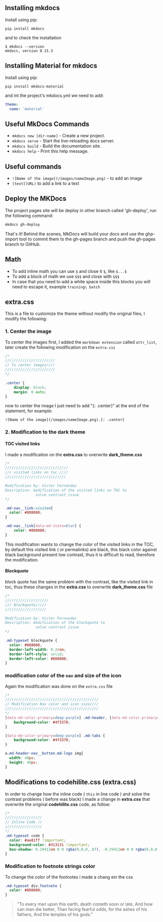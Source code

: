 ## Installing mkdocs

Install using pip:

```
pip install mkdocs
```
and to check the installation 
```
$ mkdocs --version
mkdocs, version 0.15.3
```
## Installing Material for mkdocs

Install using pip:

```
pip install mkdocs-material
```
and int the project's mkdocs.yml we need to add:

```yml
theme:
  name: 'material' 
```

## Useful MkDocs Commands

* `mkdocs new [dir-name]` - Create a new project.
* `mkdocs serve` - Start the live-reloading docs server.
* `mkdocs build` - Build the documentation site.
* `mkdocs help` - Print this help message.

## Useful commands 

* `![Name of the image](/images/nameImage.png)` -  to add an image 
* `[text](URL)` to add a link to a text 

## Deploy the MKDocs

The project pages site will be deploy in other branch called 'gh-deploy', run the following command:

```bash
mkdocs gh-deploy
```

That's it! Behind the scenes, MkDocs will build your docs and use the ghp-import tool to commit them to the gh-pages branch and push the gh-pages branch to GitHub.

## Math

* To add inline math you can use `$` and close it `$`, like `$...$`
* To add a block of math we use `$$$` and close with `$$$`
* In case that you need to add a white space inside this blocks you will need to escape it, example `training\ batch`

## extra.css

This is a file to customize the theme without modify the original files, I modify the following:

### 1. Center the image

To center the images first, I added the `markdown extension` called `attr_list`, later create the following modification on the `extra.css`

```css
/*
///////////////////////
// To center images////
///////////////////////
*/

.center {
    display: block;
    margin: 0 auto;
}
```

now to center the image I just need to add "{: .center}" at the end of the statement, for example:

`![Name of the image](/images/nameImage.png).{: .center}`

### 2. Modification to the dark theme

#### TOC visited links
I made a modification on the **extra.css** to overwrite **dark_theme.css**

```css
/*
/////////////////////////////
/// visited links on toc ////
////////////////////////////

Modification by: Victor Fernandez
Description: modification of the visited links on TOC to 
              solve contrast issue
*/

.md-nav__link:visited{
  color: #808080;
}

.md-nav__link[data-md-state=blur] {
    color: #808080;
}
```
This modification wants to change the color of the visited links in the TOC, by default this visited link ( or permalinks) are black, this black color against black background present low contrast, thus it is difficult to read, therefore the modification.

#### Blockquote 

block quote has the same problem with the contrast, like the visited link in toc, thus these changes in the **extra.css** to overwrite **dark_theme.css** file

```css
/*
////////////////////
/// Blockquote/////
///////////////////

Modification by: Victor Fernandez
Description: modification of the blockquote to 
              solve contrast issue
*/

.md-typeset blockquote {
  color: #808080;
  border-left-width: 0.2rem;
  border-left-style: solid;
  border-left-color: #808080;
}
```

### modification color of the `nav` and size of the icon

Again the modification was done on the `extra.css` file 

```css
/* 
///////////////////////////////////////////
// Modification Nav color and icon size////
///////////////////////////////////////////
*/
[data-md-color-primary=deep-purple] .md-header, [data-md-color-primary=deep-purple] .md-hero {
    background-color: #4f3378;
}

[data-md-color-primary=deep-purple] .md-tabs {
    background-color: #4f3378;
}

a.md-header-nav__button.md-logo img{
  width: 48px;
  height: 48px;
}
```

## Modifications to codehilite.css (extra.css)

In order to change how the inline code ( `this` in line code ) and solve the contrast problems ( before was black) I made a change in **extra.css** that overwrite the original **codehilite.css** code, as follow:

```css
/*
/////////////////
// Inline Code //
/////////////////
*/
.md-typeset code {
  color: #ae81ff !important;
  background-color: #313131 !important;
  box-shadow: 0.29412em 0 0 rgba(0,0,0,.07), -0.29412em 0 0 rgba(0,0,0,.07);
}
```


### Modification to footnote strings color

To change the color of the footnotes i made a chang ein the css

```css
.md-typeset div.footnote {
  color: #808080;
}
```


>"To every man upon this earth, death cometh soon or late, And how can man die better, Than facing fearful odds, for the ashes of his fathers, And the temples of his gods." 
